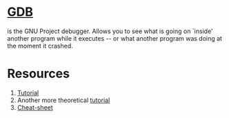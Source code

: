 # [GDB](https://www.gnu.org/software/gdb/)
is the GNU Project debugger. Allows you to see what is going on `inside' another program while it executes -- or what another program was doing at the moment it crashed.

# Resources

1. [Tutorial](https://www.tutorialspoint.com/gnu_debugger/index.htm)
2. Another more theoretical [tutorial](https://www.cs.cmu.edu/~gilpin/tutorial/)
3. [Cheat-sheet](https://www.cs.cmu.edu/~gilpin/tutorial/)
